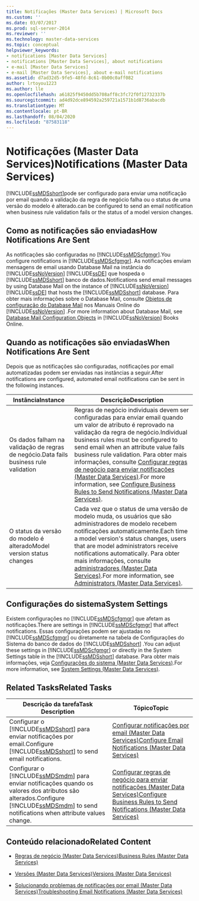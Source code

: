 ```yaml
---
title: Notificações (Master Data Services) | Microsoft Docs
ms.custom: ''
ms.date: 03/07/2017
ms.prod: sql-server-2014
ms.reviewer: ''
ms.technology: master-data-services
ms.topic: conceptual
helpviewer_keywords:
- notifications [Master Data Services]
- notifications [Master Data Services], about notifications
- e-mail [Master Data Services]
- e-mail [Master Data Services], about e-mail notifications
ms.assetid: d7ad32d5-9fe5-48fd-8c61-0b00c0aff082
author: lrtoyou1223
ms.author: lle
ms.openlocfilehash: a61825f9450dd5b708aff8c3fc72f0f12732337b
ms.sourcegitcommit: ad4d92dce894592a259721a1571b1d8736abacdb
ms.translationtype: MT
ms.contentlocale: pt-BR
ms.lasthandoff: 08/04/2020
ms.locfileid: "87583118"
---
```

# <a name="notifications-master-data-services"></a><span data-ttu-id="64bb5-102">Notificações (Master Data Services)</span><span class="sxs-lookup"><span data-stu-id="64bb5-102">Notifications (Master Data Services)</span></span>
  [!INCLUDE[ssMDSshort](../includes/ssmdsshort-md.md)]<span data-ttu-id="64bb5-103">pode ser configurado para enviar uma notificação por email quando a validação da regra de negócio falha ou o status de uma versão do modelo é alterado.</span><span class="sxs-lookup"><span data-stu-id="64bb5-103">can be configured to send an email notification when business rule validation fails or the status of a model version changes.</span></span>  
  
## <a name="how-notifications-are-sent"></a><span data-ttu-id="64bb5-104">Como as notificações são enviadas</span><span class="sxs-lookup"><span data-stu-id="64bb5-104">How Notifications Are Sent</span></span>  
 <span data-ttu-id="64bb5-105">As notificações são configuradas no [!INCLUDE[ssMDScfgmgr](../includes/ssmdscfgmgr-md.md)].</span><span class="sxs-lookup"><span data-stu-id="64bb5-105">You configure notifications in [!INCLUDE[ssMDScfgmgr](../includes/ssmdscfgmgr-md.md)].</span></span> <span data-ttu-id="64bb5-106">As notificações enviam mensagens de email usando Database Mail na instância do [!INCLUDE[ssNoVersion](../includes/ssnoversion-md.md)] [!INCLUDE[ssDE](../includes/ssde-md.md)] que hospeda o [!INCLUDE[ssMDSshort](../includes/ssmdsshort-md.md)] banco de dados.</span><span class="sxs-lookup"><span data-stu-id="64bb5-106">Notifications send email messages by using Database Mail on the instance of [!INCLUDE[ssNoVersion](../includes/ssnoversion-md.md)] [!INCLUDE[ssDE](../includes/ssde-md.md)] that hosts the [!INCLUDE[ssMDSshort](../includes/ssmdsshort-md.md)] database.</span></span> <span data-ttu-id="64bb5-107">Para obter mais informações sobre o Database Mail, consulte [Objetos de configuração do Database Mail](../relational-databases/database-mail/database-mail-configuration-objects.md) nos Manuais Online do [!INCLUDE[ssNoVersion](../includes/ssnoversion-md.md)] .</span><span class="sxs-lookup"><span data-stu-id="64bb5-107">For more information about Database Mail, see [Database Mail Configuration Objects](../relational-databases/database-mail/database-mail-configuration-objects.md) in [!INCLUDE[ssNoVersion](../includes/ssnoversion-md.md)] Books Online.</span></span>  
  
## <a name="when-notifications-are-sent"></a><span data-ttu-id="64bb5-108">Quando as notificações são enviadas</span><span class="sxs-lookup"><span data-stu-id="64bb5-108">When Notifications Are Sent</span></span>  
 <span data-ttu-id="64bb5-109">Depois que as notificações são configuradas, notificações por email automatizadas podem ser enviadas nas instâncias a seguir.</span><span class="sxs-lookup"><span data-stu-id="64bb5-109">After notifications are configured, automated email notifications can be sent in the following instances.</span></span>  
  
|<span data-ttu-id="64bb5-110">Instância</span><span class="sxs-lookup"><span data-stu-id="64bb5-110">Instance</span></span>|<span data-ttu-id="64bb5-111">Descrição</span><span class="sxs-lookup"><span data-stu-id="64bb5-111">Description</span></span>|  
|--------------|-----------------|  
|<span data-ttu-id="64bb5-112">Os dados falham na validação de regras de negócio.</span><span class="sxs-lookup"><span data-stu-id="64bb5-112">Data fails business rule validation</span></span>|<span data-ttu-id="64bb5-113">Regras de negócio individuais devem ser configuradas para enviar email quando um valor de atributo é reprovado na validação da regra de negócio.</span><span class="sxs-lookup"><span data-stu-id="64bb5-113">Individual business rules must be configured to send email when an attribute value fails business rule validation.</span></span> <span data-ttu-id="64bb5-114">Para obter mais informações, consulte [Configurar regras de negócio para enviar notificações &#40;Master Data Services&#41;](configure-business-rules-to-send-notifications-master-data-services.md).</span><span class="sxs-lookup"><span data-stu-id="64bb5-114">For more information, see [Configure Business Rules to Send Notifications &#40;Master Data Services&#41;](configure-business-rules-to-send-notifications-master-data-services.md).</span></span>|  
|<span data-ttu-id="64bb5-115">O status da versão do modelo é alterado</span><span class="sxs-lookup"><span data-stu-id="64bb5-115">Model version status changes</span></span>|<span data-ttu-id="64bb5-116">Cada vez que o status de uma versão de modelo muda, os usuários que são administradores de modelo recebem notificações automaticamente.</span><span class="sxs-lookup"><span data-stu-id="64bb5-116">Each time a model version's status changes, users that are model administrators receive notifications automatically.</span></span> <span data-ttu-id="64bb5-117">Para obter mais informações, consulte [administradores &#40;Master Data Services&#41;](../../2014/master-data-services/administrators-master-data-services.md).</span><span class="sxs-lookup"><span data-stu-id="64bb5-117">For more information, see [Administrators &#40;Master Data Services&#41;](../../2014/master-data-services/administrators-master-data-services.md).</span></span>|  
  
## <a name="system-settings"></a><span data-ttu-id="64bb5-118">Configurações do sistema</span><span class="sxs-lookup"><span data-stu-id="64bb5-118">System Settings</span></span>  
 <span data-ttu-id="64bb5-119">Existem configurações no [!INCLUDE[ssMDScfgmgr](../includes/ssmdscfgmgr-md.md)] que afetam as notificações.</span><span class="sxs-lookup"><span data-stu-id="64bb5-119">There are settings in [!INCLUDE[ssMDScfgmgr](../includes/ssmdscfgmgr-md.md)] that affect notifications.</span></span> <span data-ttu-id="64bb5-120">Essas configurações podem ser ajustadas no [!INCLUDE[ssMDScfgmgr](../includes/ssmdscfgmgr-md.md)] ou diretamente na tabela de Configurações do Sistema do banco de dados do [!INCLUDE[ssMDSshort](../includes/ssmdsshort-md.md)] .</span><span class="sxs-lookup"><span data-stu-id="64bb5-120">You can adjust these settings in [!INCLUDE[ssMDScfgmgr](../includes/ssmdscfgmgr-md.md)] or directly in the System Settings table in the [!INCLUDE[ssMDSshort](../includes/ssmdsshort-md.md)] database.</span></span> <span data-ttu-id="64bb5-121">Para obter mais informações, veja [Configurações do sistema &#40;Master Data Services&#41;](../../2014/master-data-services/system-settings-master-data-services.md).</span><span class="sxs-lookup"><span data-stu-id="64bb5-121">For more information, see [System Settings &#40;Master Data Services&#41;](../../2014/master-data-services/system-settings-master-data-services.md).</span></span>  
  
## <a name="related-tasks"></a><span data-ttu-id="64bb5-122">Related Tasks</span><span class="sxs-lookup"><span data-stu-id="64bb5-122">Related Tasks</span></span>  
  
|<span data-ttu-id="64bb5-123">Descrição da tarefa</span><span class="sxs-lookup"><span data-stu-id="64bb5-123">Task Description</span></span>|<span data-ttu-id="64bb5-124">Tópico</span><span class="sxs-lookup"><span data-stu-id="64bb5-124">Topic</span></span>|  
|----------------------|-----------|  
|<span data-ttu-id="64bb5-125">Configurar o [!INCLUDE[ssMDSshort](../includes/ssmdsshort-md.md)] para enviar notificações por email.</span><span class="sxs-lookup"><span data-stu-id="64bb5-125">Configure [!INCLUDE[ssMDSshort](../includes/ssmdsshort-md.md)] to send email notifications.</span></span>|[<span data-ttu-id="64bb5-126">Configurar notificações por email &#40;Master Data Services&#41;</span><span class="sxs-lookup"><span data-stu-id="64bb5-126">Configure Email Notifications &#40;Master Data Services&#41;</span></span>](../../2014/master-data-services/configure-email-notifications-master-data-services.md)|  
|<span data-ttu-id="64bb5-127">Configurar o [!INCLUDE[ssMDSmdm](../includes/ssmdsmdm-md.md)] para enviar notificações quando os valores dos atributos são alterados.</span><span class="sxs-lookup"><span data-stu-id="64bb5-127">Configure [!INCLUDE[ssMDSmdm](../includes/ssmdsmdm-md.md)] to send notifications when attribute values change.</span></span>|[<span data-ttu-id="64bb5-128">Configurar regras de negócio para enviar notificações &#40;Master Data Services&#41;</span><span class="sxs-lookup"><span data-stu-id="64bb5-128">Configure Business Rules to Send Notifications &#40;Master Data Services&#41;</span></span>](configure-business-rules-to-send-notifications-master-data-services.md)|  
  
## <a name="related-content"></a><span data-ttu-id="64bb5-129">Conteúdo relacionado</span><span class="sxs-lookup"><span data-stu-id="64bb5-129">Related Content</span></span>  
  
-   [<span data-ttu-id="64bb5-130">Regras de negócio &#40;Master Data Services&#41;</span><span class="sxs-lookup"><span data-stu-id="64bb5-130">Business Rules &#40;Master Data Services&#41;</span></span>](../../2014/master-data-services/business-rules-master-data-services.md)  
  
-   [<span data-ttu-id="64bb5-131">Versões &#40;Master Data Services&#41;</span><span class="sxs-lookup"><span data-stu-id="64bb5-131">Versions &#40;Master Data Services&#41;</span></span>](../../2014/master-data-services/versions-master-data-services.md)  
  
-   [<span data-ttu-id="64bb5-132">Solucionando problemas de notificações por email (Master Data Services)</span><span class="sxs-lookup"><span data-stu-id="64bb5-132">Troubleshooting Email Notifications (Master Data Services)</span></span>](https://social.technet.microsoft.com/wiki/contents/articles/troubleshooting-email-notifications-master-data-services.aspx)  
  
  
